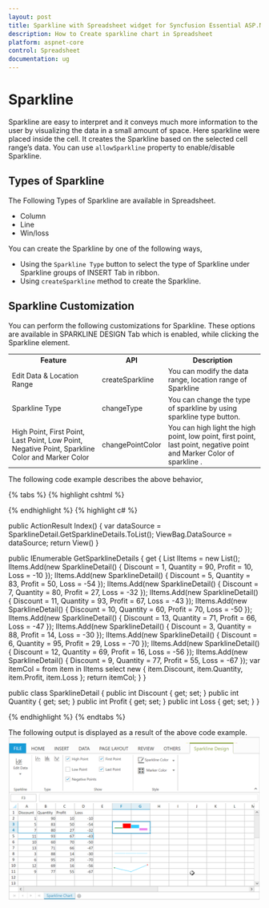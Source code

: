 ```yaml
---
layout: post
title: Sparkline with Spreadsheet widget for Syncfusion Essential ASP.NET Core
description: How to Create sparkline chart in Spreadsheet 
platform: aspnet-core
control: Spreadsheet
documentation: ug
---
```


# Sparkline

Sparkline are easy to interpret and it conveys much more information to the user by visualizing the data in a small amount of space. Here sparkline were placed inside the cell. It creates the Sparkline based on the selected cell range’s data. You can use `allowSparkline` property to enable/disable Sparkline.


## Types of Sparkline 

The Following Types of Sparkline are available in Spreadsheet.

*	Column
*	Line
*	Win/loss 

You can create the Sparkline by one of the following ways,

*	Using the `Sparkline Type` button to select the type of Sparkline under Sparkline groups of INSERT Tab in ribbon.
*	Using `createSparkline` method to create the Sparkline.


## Sparkline Customization

You can perform the following customizations for Sparkline. These options are available in SPARKLINE DESIGN Tab which is enabled, while clicking the Sparkline element.


<table>
    <colgroup><col width="180px" /></colgroup>
    <tr><th>Feature</br></th><th>API</br></th><th>Description</br></th></tr>
    <tr><td>Edit Data & Location Range</br></td><td>createSparkline</br></td><td>You can modify the data range, location range of Sparkline </br></td></tr>
    <tr><td>Sparkline Type</br></td><td>changeType</br></td><td>You can change the type of sparkline by using sparkline type button.</br></td></tr>
    <tr><td>High Point, First Point, Last Point, Low Point, Negative Point, Sparkline Color and Marker Color</br></td><td>changePointColor</br></td><td>You can high light the high point, low point, first point, last point, negative point and Marker Color of sparkline .</br></td></tr>
</table>

The following code example describes the above behavior,

{% tabs %}
{% highlight cshtml %}

<ej-spread-sheet id="Spreadsheet" allow-sparkline="true"  load-complete="loadComplete">
    <e-sheets>
        <e-sheet>
            <e-range-settings>
                <e-range-setting datasource ="ViewBag.Datasource"></e-range-setting>
            </e-range-settings>
        </e-sheet>
    </e-sheets>
</ej-spread-sheet>


<script>
function loadComplete(args) {
        var  xlSparkline = this.XLSparkline;
        if(!this.isImport) {
           this.sheetRename("Sparkline Chart");
           this.mergeCells("F3:G4", true);
           xlSparkline.createSparkline("A5:D5", "F3", "Column", {highPointColor: "red", negativePointColor: "black", startPointColor: "green"} );
           this.mergeCells("F8:G8", true);
           xlSparkline.createSparkline("B2:B4", "F8", "Winloss");
           this.mergeCells("F10:G11", true);
           xlSparkline.createSparkline("C3:C5", "F10",  "Line", {markerSettings:{visible:true},highPointColor: "red", negativePointColor: "black", startPointColor: "green"} );
                    
        }
    }
</script>
    
{% endhighlight %}
{% highlight c# %}

public ActionResult Index()
{
    var dataSource = SparklineDetail.GetSparklineDetails.ToList();
    ViewBag.DataSource = dataSource;
    return View()
}

public IEnumerable<object> GetSparklineDetails
{
    get
    {
        List<SparklineDetail> lItems = new List<SparklineDetail>();
        lItems.Add(new SparklineDetail() { Discount = 1, Quantity = 90, Profit = 10, Loss = -10 });
        lItems.Add(new SparklineDetail() { Discount = 5, Quantity = 83, Profit = 50, Loss = -54 });
        lItems.Add(new SparklineDetail() { Discount = 7, Quantity = 80, Profit = 27, Loss = -32 });
        lItems.Add(new SparklineDetail() { Discount = 11, Quantity = 93, Profit = 67, Loss = -43 });
        lItems.Add(new SparklineDetail() { Discount = 10, Quantity = 60, Profit = 70, Loss = -50 });
        lItems.Add(new SparklineDetail() { Discount = 13, Quantity = 71, Profit = 66, Loss = -47 });
        lItems.Add(new SparklineDetail() { Discount = 3, Quantity = 88, Profit = 14, Loss = -30 });
        lItems.Add(new SparklineDetail() { Discount = 6, Quantity = 95, Profit = 29, Loss = -70 });
        lItems.Add(new SparklineDetail() { Discount = 12, Quantity = 69, Profit = 16, Loss = -56 });
        lItems.Add(new SparklineDetail() { Discount = 9, Quantity = 77, Profit = 55, Loss = -67 });
        var itemCol =
        from item in lItems
        select new { item.Discount, item.Quantity, item.Profit, item.Loss };
        return itemCol;
    }
}

public class SparklineDetail
{
    public int Discount { get; set; }
    public int Quantity { get; set; }
    public int Profit { get; set; }
    public int Loss { get; set; }
}

{% endhighlight %}
{% endtabs %}

The following output is displayed as a result of the above code example.
![](Sparkline_images/Sparkline.png)

